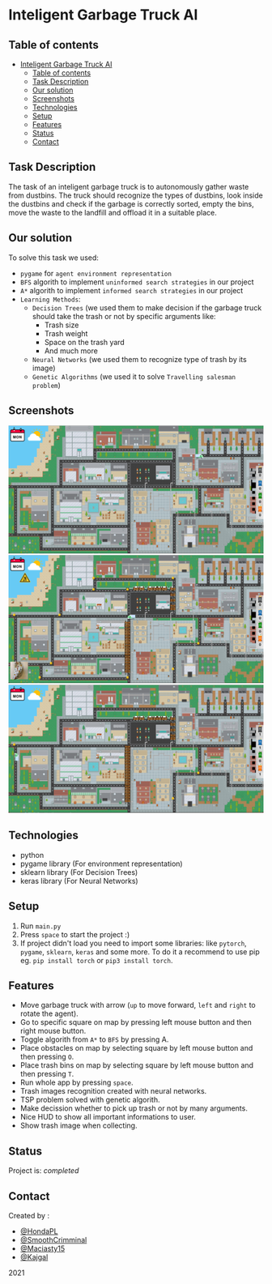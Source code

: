 # Inteligent Garbage Truck AI
> 

## Table of contents
- [Inteligent Garbage Truck AI](#inteligent-garbage-truck-ai)
  - [Table of contents](#table-of-contents)
  - [Task Description](#task-description)
  - [Our solution](#our-solution)
  - [Screenshots](#screenshots)
  - [Technologies](#technologies)
  - [Setup](#setup)
  - [Features](#features)
  - [Status](#status)
  - [Contact](#contact)

## Task Description
The task of an inteligent garbage truck is to autonomously gather waste from dustbins. The truck should recognize the types of dustbins, look inside the dustbins and check if the garbage is correctly sorted, empty the bins, move the waste to the landfill and offload it in a suitable place.

## Our solution
To solve this task we used:
- `pygame` for `agent environment representation`
- `BFS` algorith to implement `uninformed search strategies` in our project
- `A*` algorith to implement `informed search strategies` in our project
- `Learning Methods`:
  * `Decision Trees` (we used them to make decision if the garbage truck should take the trash or not by specific arguments like:
    - Trash size
    - Trash weight
    - Space on the trash yard
    - And much more
  * `Neural Networks` (we used them to recognize type of trash by its image)
  * `Genetic Algorithms` (we used it to solve `Travelling salesman problem`)

## Screenshots
![Example screenshot](images/s1.png)
![Example screenshot](images/s2.png)
![Example screenshot](images/s3.png)


## Technologies
* python
* pygame library (For environment representation) 
* sklearn library (For Decision Trees)
* keras library (For Neural Networks)

## Setup
1. Run `main.py`
2. Press `space` to start the project :)
3. If project didn't load you need to import some libraries: like `pytorch`, `pygame`, `sklearn`, `keras` and some more. To do it a recommend to use pip eg. `pip install torch` or `pip3 install torch`.


## Features
* Move garbage truck with arrow (`up` to move forward, `left` and `right` to rotate the agent).
* Go to specific square on map by pressing left mouse button and then right mouse button. 
* Toggle algorith from `A*` to `BFS` by pressing A.
* Place obstacles on map by selecting square by left mouse button and then pressing `O`.
* Place trash bins on map by selecting square by left mouse button and then pressing `T`.
* Run whole app by pressing `space`.
* Trash images recognition created with neural networks.
* TSP problem solved with genetic algorith.
* Make decission whether to pick up trash or not by many arguments.
* Nice HUD to show all important informations to user.
* Show trash image when collecting.

## Status
Project is: _completed_

## Contact
Created by :
- [@HondaPL](https://hacia.students.wmi.amu.edu.pl/)
- [@SmoothCrimminal](https://github.com/SmoothCrimminal)
- [@Maciasty15](https://github.com/Maciasty15)
- [@Kajgal](https://github.com/kajgal)

2021

